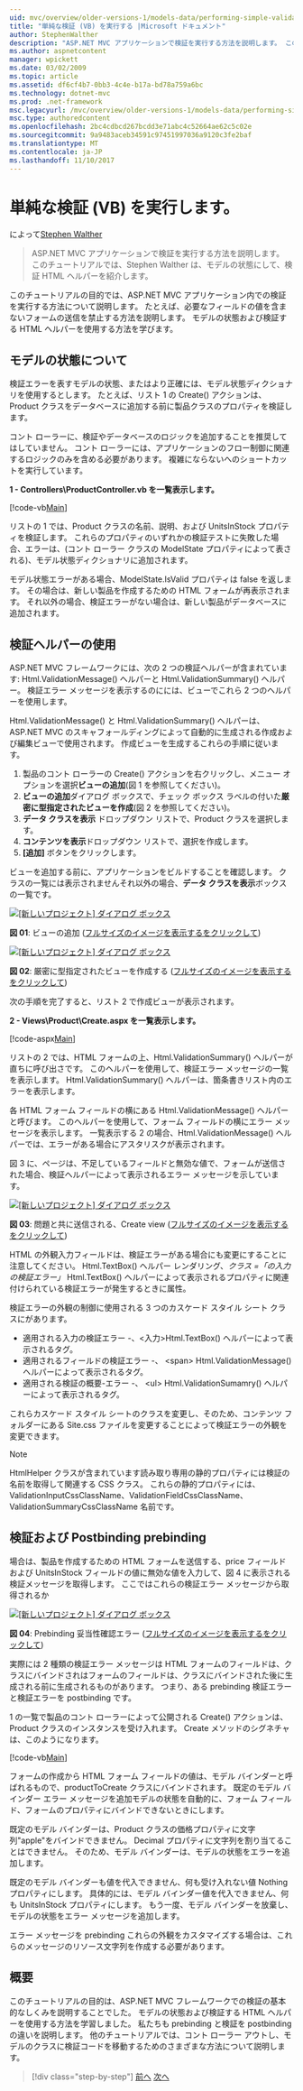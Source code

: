 ```yaml
---
uid: mvc/overview/older-versions-1/models-data/performing-simple-validation-vb
title: "単純な検証 (VB) を実行する |Microsoft ドキュメント"
author: StephenWalther
description: "ASP.NET MVC アプリケーションで検証を実行する方法を説明します。 このチュートリアルでは、Stephen Walther は、モデルの状態にして検証 HTML ヘルパーを紹介しています."
ms.author: aspnetcontent
manager: wpickett
ms.date: 03/02/2009
ms.topic: article
ms.assetid: df6cf4b7-0bb3-4c4e-b17a-bd78a759a6bc
ms.technology: dotnet-mvc
ms.prod: .net-framework
msc.legacyurl: /mvc/overview/older-versions-1/models-data/performing-simple-validation-vb
msc.type: authoredcontent
ms.openlocfilehash: 2bc4cdbcd267bcdd3e71abc4c52664ae62c5c02e
ms.sourcegitcommit: 9a9483aceb34591c97451997036a9120c3fe2baf
ms.translationtype: MT
ms.contentlocale: ja-JP
ms.lasthandoff: 11/10/2017
---
```

<a name="performing-simple-validation-vb"></a>単純な検証 (VB) を実行します。
====================
によって[Stephen Walther](https://github.com/StephenWalther)

> ASP.NET MVC アプリケーションで検証を実行する方法を説明します。 このチュートリアルでは、Stephen Walther は、モデルの状態にして、検証 HTML ヘルパーを紹介します。


このチュートリアルの目的では、ASP.NET MVC アプリケーション内での検証を実行する方法について説明します。 たとえば、必要なフィールドの値を含まないフォームの送信を禁止する方法を説明します。 モデルの状態および検証する HTML ヘルパーを使用する方法を学びます。

## <a name="understanding-model-state"></a>モデルの状態について

検証エラーを表すモデルの状態、またはより正確には、モデル状態ディクショナリを使用するとします。 たとえば、リスト 1 の Create() アクションは、Product クラスをデータベースに追加する前に製品クラスのプロパティを検証します。


コント ローラーに、検証やデータベースのロジックを追加することを推奨してはしていません。 コント ローラーには、アプリケーションのフロー制御に関連するロジックのみを含める必要があります。 複雑にならないへのショートカットを実行しています。


**1 - Controllers\ProductController.vb を一覧表示します。**

[!code-vb[Main](performing-simple-validation-vb/samples/sample1.vb)]

リストの 1 では、Product クラスの名前、説明、および UnitsInStock プロパティを検証します。 これらのプロパティのいずれかの検証テストに失敗した場合、エラーは、(コント ローラー クラスの ModelState プロパティによって表される)、モデル状態ディクショナリに追加されます。

モデル状態エラーがある場合、ModelState.IsValid プロパティは false を返します。 その場合は、新しい製品を作成するための HTML フォームが再表示されます。 それ以外の場合、検証エラーがない場合は、新しい製品がデータベースに追加されます。

## <a name="using-the-validation-helpers"></a>検証ヘルパーの使用

ASP.NET MVC フレームワークには、次の 2 つの検証ヘルパーが含まれています: Html.ValidationMessage() ヘルパーと Html.ValidationSummary() ヘルパー。 検証エラー メッセージを表示するのにには、ビューでこれら 2 つのヘルパーを使用します。

Html.ValidationMessage() と Html.ValidationSummary() ヘルパーは、ASP.NET MVC のスキャフォールディングによって自動的に生成される作成および編集ビューで使用されます。 作成ビューを生成するこれらの手順に従います。

1. 製品のコント ローラーの Create() アクションを右クリックし、メニュー オプションを選択**ビューの追加**(図 1 を参照してください)。
2. **ビューの追加**ダイアログ ボックスで、チェック ボックス ラベルの付いた**厳密に型指定されたビューを作成**(図 2 を参照してください)。
3. **データ クラスを表示** ドロップダウン リストで、Product クラスを選択します。
4. **コンテンツを表示**ドロップダウン リストで、選択を作成します。
5. **[追加]** ボタンをクリックします。


ビューを追加する前に、アプリケーションをビルドすることを確認します。 クラスの一覧には表示されませんそれ以外の場合、**データ クラスを表示**ボックスの一覧です。


[![[新しいプロジェクト] ダイアログ ボックス](performing-simple-validation-vb/_static/image1.jpg)](performing-simple-validation-vb/_static/image1.png)

**図 01**: ビューの追加 ([フルサイズのイメージを表示するをクリックして](performing-simple-validation-vb/_static/image2.png))


[![[新しいプロジェクト] ダイアログ ボックス](performing-simple-validation-vb/_static/image2.jpg)](performing-simple-validation-vb/_static/image3.png)

**図 02**: 厳密に型指定されたビューを作成する ([フルサイズのイメージを表示するをクリックして](performing-simple-validation-vb/_static/image4.png))


次の手順を完了すると、リスト 2 で作成ビューが表示されます。

**2 - Views\Product\Create.aspx を一覧表示します。**

[!code-aspx[Main](performing-simple-validation-vb/samples/sample2.aspx)]

リストの 2 では、HTML フォームの上、Html.ValidationSummary() ヘルパーが直ちに呼び出さです。 このヘルパーを使用して、検証エラー メッセージの一覧を表示します。 Html.ValidationSummary() ヘルパーは、箇条書きリスト内のエラーを表示します。

各 HTML フォーム フィールドの横にある Html.ValidationMessage() ヘルパーと呼びます。 このヘルパーを使用して、フォーム フィールドの横にエラー メッセージを表示します。 一覧表示する 2 の場合、Html.ValidationMessage() ヘルパーでは、エラーがある場合にアスタリスクが表示されます。

図 3 に、ページは、不足しているフィールドと無効な値で、フォームが送信された場合、検証ヘルパーによって表示されるエラー メッセージを示しています。


[![[新しいプロジェクト] ダイアログ ボックス](performing-simple-validation-vb/_static/image3.jpg)](performing-simple-validation-vb/_static/image5.png)

**図 03**: 問題と共に送信される、Create view ([フルサイズのイメージを表示するをクリックして](performing-simple-validation-vb/_static/image6.png))


HTML の外観入力フィールドは、検証エラーがある場合にも変更にすることに注意してください。 Html.TextBox() ヘルパー レンダリング、*クラス =「の入力の検証エラー」* Html.TextBox() ヘルパーによって表示されるプロパティに関連付けられている検証エラーが発生するときに属性。

検証エラーの外観の制御に使用される 3 つのカスケード スタイル シート クラスにがあります。

- 適用される入力の検証エラー -、&lt;入力&gt;Html.TextBox() ヘルパーによって表示されるタグ。
- 適用されるフィールドの検証エラー -、 &lt;span&gt; Html.ValidationMessage() ヘルパーによって表示されるタグ。
- 適用される検証の概要-エラー -、 &lt;ul&gt; Html.ValidationSumamry() ヘルパーによって表示されるタグ。

これらカスケード スタイル シートのクラスを変更し、そのため、コンテンツ フォルダーにある Site.css ファイルを変更することによって検証エラーの外観を変更できます。

> [!NOTE] 
> 
> HtmlHelper クラスが含まれています読み取り専用の静的プロパティには検証の名前を取得して関連する CSS クラス。 これらの静的プロパティには、ValidationInputCssClassName、ValidationFieldCssClassName、ValidationSummaryCssClassName 名前です。


## <a name="prebinding-validation-and-postbinding-validation"></a>検証および Postbinding prebinding

場合は、製品を作成するための HTML フォームを送信する、price フィールドおよび UnitsInStock フィールドの値に無効な値を入力して、図 4 に表示される検証メッセージを取得します。 ここではこれらの検証エラー メッセージから取得されるか


[![[新しいプロジェクト] ダイアログ ボックス](performing-simple-validation-vb/_static/image4.jpg)](performing-simple-validation-vb/_static/image7.png)

**図 04**: Prebinding 妥当性確認エラー ([フルサイズのイメージを表示するをクリックして](performing-simple-validation-vb/_static/image8.png))


実際には 2 種類の検証エラー メッセージは HTML フォームのフィールドは、クラスにバインドされはフォームのフィールドは、クラスにバインドされた後に生成される前に生成されるものがあります。 つまり、ある prebinding 検証エラーと検証エラーを postbinding です。

1 の一覧で製品のコント ローラーによって公開される Create() アクションは、Product クラスのインスタンスを受け入れます。 Create メソッドのシグネチャは、このようになります。

[!code-vb[Main](performing-simple-validation-vb/samples/sample3.vb)]

フォームの作成から HTML フォーム フィールドの値は、モデル バインダーと呼ばれるもので、productToCreate クラスにバインドされます。 既定のモデル バインダー エラー メッセージを追加モデルの状態を自動的に、フォーム フィールド、フォームのプロパティにバインドできないときにします。

既定のモデル バインダーは、Product クラスの価格プロパティに文字列"apple"をバインドできません。 Decimal プロパティに文字列を割り当てることはできません。 そのため、モデル バインダーは、モデルの状態をエラーを追加します。

既定のモデル バインダーも値を代入できません、何も受け入れない値 Nothing プロパティにします。 具体的には、モデル バインダー値を代入できません、何も UnitsInStock プロパティにします。 もう一度、モデル バインダーを放棄し、モデルの状態をエラー メッセージを追加します。

エラー メッセージを prebinding これらの外観をカスタマイズする場合は、これらのメッセージのリソース文字列を作成する必要があります。

## <a name="summary"></a>概要

このチュートリアルの目的は、ASP.NET MVC フレームワークでの検証の基本的なしくみを説明することでした。 モデルの状態および検証する HTML ヘルパーを使用する方法を学習しました。 私たちも prebinding と検証を postbinding の違いを説明します。 他のチュートリアルでは、コント ローラー アウトし、モデルのクラスに検証コードを移動するためのさまざまな方法について説明します。

>[!div class="step-by-step"]
[前へ](displaying-a-table-of-database-data-vb.md)
[次へ](validating-with-the-idataerrorinfo-interface-vb.md)

